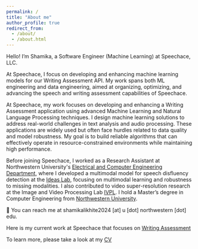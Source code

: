```yaml
---
permalink: /
title: "About me"
author_profile: true
redirect_from: 
  - /about/
  - /about.html
---
```


Hello! I’m Shamika, a Software Engineer (Machine Learning) at Speechace, LLC.

At Speechace, I focus on developing and enhancing machine learning models for our Writing Assessment API. My work spans both ML engineering and data engineering, aimed at organizing, optimizing, and advancing the speech and writing assessment capabilities of Speechace.

At Speechace, my work focuses on developing and enhancing a Writing Assessment application using advanced Machine Learning and Natural Language Processing techniques. I design machine learning solutions to address real-world challenges in text analysis and audio processing. These applications are widely used but often face hurdles related to data quality and model robustness. My goal is to build reliable algorithms that can effectively operate in resource-constrained environments while maintaining high performance.

Before joining Speechace, I worked as a Research Assistant at Northwestern University's [Electrical and Computer Engineering Department](https://www.mccormick.northwestern.edu/electrical-computer/), where I developed a multimodal model for speech disfluency detection at the [Ideas Lab](http://zhulab.ece.northwestern.edu/), focusing on multimodal learning and robustness to missing modalities. I also contributed to video super-resolution research at the Image and Video Processing Lab [IVPL](https://sites.northwestern.edu/ivpl/). I hold a Master’s degree in Computer Engineering from [Northwestern University](https://www.northwestern.edu/).

📧 You can reach me at shamikalikhite2024 [at] u [dot] northwestern [dot] edu.

Here is my current work at Speechace that focuses on [Writing Assessment](https://www.speechace.com/automatic-scoring-of-written-language-skills-2/)

To learn more, please take a look at my [CV](https://drive.google.com/file/d/1heK3YGOqd4zby2uYcWDzNx9mhjmR5_8B/view?usp=sharing)
